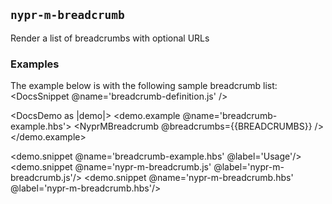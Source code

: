 ## `nypr-m-breadcrumb`

Render a list of breadcrumbs with optional URLs

### Examples
The example below is with the following sample breadcrumb list:
<DocsSnippet @name='breadcrumb-definition.js' />

<DocsDemo as |demo|>
  <demo.example @name='breadcrumb-example.hbs'>
    <NyprMBreadcrumb @breadcrumbs={{BREADCRUMBS}} />
  </demo.example>

  <demo.snippet @name='breadcrumb-example.hbs' @label='Usage'/>
  <demo.snippet @name='nypr-m-breadcrumb.js' @label='nypr-m-breadcrumb.js'/>
  <demo.snippet @name='nypr-m-breadcrumb.hbs' @label='nypr-m-breadcrumb.hbs'/>
</DocsDemo>

